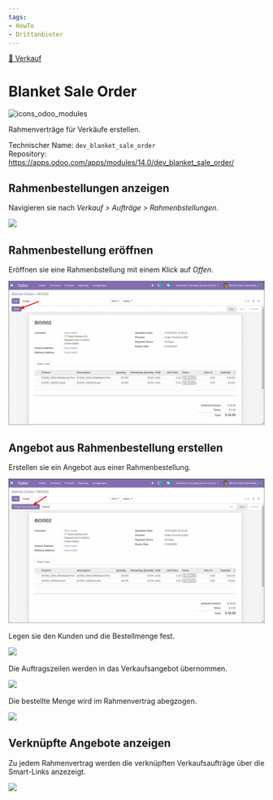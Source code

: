 ```yaml
---
tags:
- HowTo
- Drittanbieter
---
```

[🔗 Verkauf](Verkauf.md)
# Blanket Sale Order
![icons_odoo_modules](assets/icons_odoo_modules.png)

Rahmenverträge für Verkäufe erstellen.

Technischer Name: `dev_blanket_sale_order`\
Repository: <https://apps.odoo.com/apps/modules/14.0/dev_blanket_sale_order/>

## Rahmenbestellungen anzeigen

Navigieren sie nach *Verkauf > Aufträge > Rahmenbstellungen*.

![](assets/Odoo%20App%20Verk%C3%A4ufe%20Rahmenbestellungen%20anzeigen.png)

## Rahmenbestellung eröffnen

Eröffnen sie eine Rahmenbstellung mit einem Klick auf *Offen*.

![](assets/Odoo%20App%20Verk%C3%A4ufe%20Rahmenbestellungen%20er%C3%B6ffnen.png)

## Angebot aus Rahmenbestellung erstellen

Erstellen sie ein Angebot aus einer Rahmenbestellung.

![](assets/Odoo%20App%20Verk%C3%A4ufe%20Rahmenbestellungen%20Angebot%20erstellenOdoo%20App%20Verk%C3%A4ufe%20Rahmenbestellungen%20M.png)

Legen sie den Kunden und die Bestellmenge fest.

![](assets/Odoo%20App%20Verk%C3%A4ufe%20Rahmenbestellungen%20Details%20festlegen.png)

Die Auftragszeilen werden in das Verkaufsangebot übernommen.

![](assets/Odoo%20App%20Verk%C3%A4ufe%20Rahmenbestellungen%20erstelltes%20Angebot.png)

Die bestellte Menge wird im Rahmenvertrag abegzogen.

![](assets/Odoo%20App%20Verk%C3%A4ufe%20Rahmenbestellungen%20Menge%20aktualisiert.png)

## Verknüpfte Angebote anzeigen

Zu jedem Rahmenvertrag werden die verknüpften Verkaufsaufträge über die Smart-Links anzezeigt.

![](assets/Odoo%20App%20Verk%C3%A4ufe%20Rahmenbestellungen%20Smart-Links.png)

